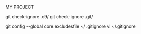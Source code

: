 MY PROJECT

git check-ignore .c9/
git check-ignore .git/

git config --global core.excludesfile ~/ .gitignore
vi ~/.gitignore    